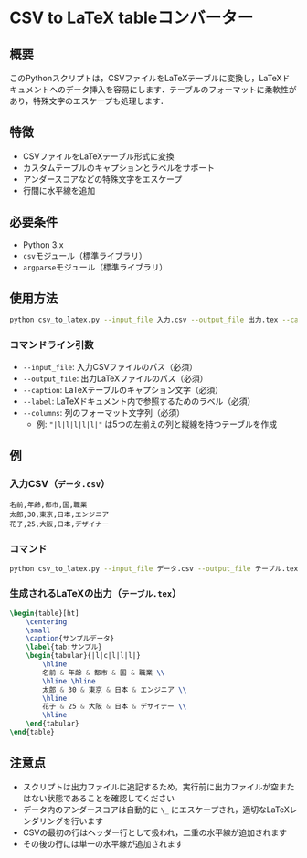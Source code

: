 # CSV to LaTeX tableコンバーター

## 概要

このPythonスクリプトは，CSVファイルをLaTeXテーブルに変換し，LaTeXドキュメントへのデータ挿入を容易にします．テーブルのフォーマットに柔軟性があり，特殊文字のエスケープも処理します．

## 特徴

- CSVファイルをLaTeXテーブル形式に変換
- カスタムテーブルのキャプションとラベルをサポート
- アンダースコアなどの特殊文字をエスケープ
- 行間に水平線を追加

## 必要条件

- Python 3.x
- `csv`モジュール（標準ライブラリ）
- `argparse`モジュール（標準ライブラリ）

## 使用方法

```bash
python csv_to_latex.py --input_file 入力.csv --output_file 出力.tex --caption "マイテーブルのキャプション" --label "tab:マイテーブル" --columns "|l|l|l|l|l|"
```

### コマンドライン引数

- `--input_file`: 入力CSVファイルのパス（必須）
- `--output_file`: 出力LaTeXファイルのパス（必須）
- `--caption`: LaTeXテーブルのキャプション文字（必須）
- `--label`: LaTeXドキュメント内で参照するためのラベル（必須）
- `--columns`: 列のフォーマット文字列（必須）
  - 例: `"|l|l|l|l|l|"` は5つの左揃えの列と縦線を持つテーブルを作成

## 例

### 入力CSV（`データ.csv`）
```
名前,年齢,都市,国,職業
太郎,30,東京,日本,エンジニア
花子,25,大阪,日本,デザイナー
```

### コマンド
```bash
python csv_to_latex.py --input_file データ.csv --output_file テーブル.tex --caption "サンプルデータ" --label "tab:サンプル" --columns "|l|c|l|l|l|"
```

### 生成されるLaTeXの出力（`テーブル.tex`）
```latex
\begin{table}[ht]
    \centering
    \small
    \caption{サンプルデータ}
    \label{tab:サンプル}
    \begin{tabular}{|l|c|l|l|l|}
        \hline
        名前 & 年齢 & 都市 & 国 & 職業 \\
        \hline \hline
        太郎 & 30 & 東京 & 日本 & エンジニア \\
        \hline
        花子 & 25 & 大阪 & 日本 & デザイナー \\
        \hline
    \end{tabular} 
\end{table}
```

## 注意点

- スクリプトは出力ファイルに追記するため，実行前に出力ファイルが空またはない状態であることを確認してください
- データ内のアンダースコアは自動的に `\_` にエスケープされ，適切なLaTeXレンダリングを行います
- CSVの最初の行はヘッダー行として扱われ，二重の水平線が追加されます
- その後の行には単一の水平線が追加されます
